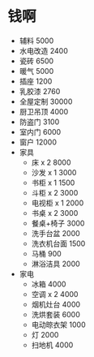 # 钱啊

- 辅料 5000
- 水电改造 2400
- 瓷砖 6500
- 暖气 5000
- 插座 1200
- 乳胶漆 2760
- 全屋定制 30000
- 厨卫吊顶 4000
- 防盗门 3100
- 室内门 6000
- 窗户 12000
- 家具
  - 床 x 2 8000
  - 沙发 x 1 3000
  - 书柜 x 1 1500
  - 斗柜 x 2 3000
  - 电视柜 x 1 2000
  - 书桌 x 2 3000
  - 餐桌+椅子 3000
  - 洗手台盆 2000
  - 洗衣机台面 1500
  - 马桶 900
  - 淋浴洁具 2000
- 家电
  - 冰箱 4000
  - 空调 x 2 4000
  - 烟机灶台 4000
  - 洗烘套装 6000
  - 电动晾衣架 1000
  - 灯 2000
  - 扫地机 4000
